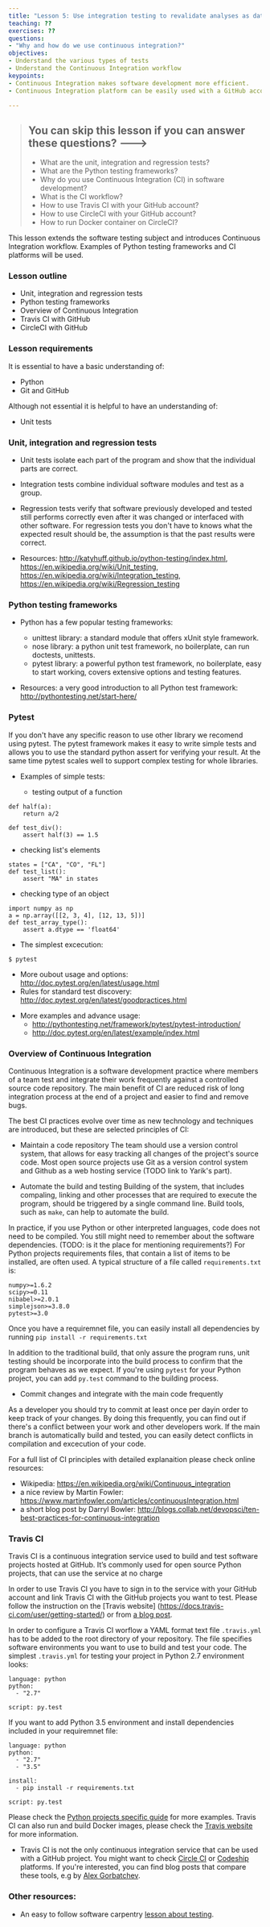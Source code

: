 ```yaml
---
title: "Lesson 5: Use integration testing to revalidate analyses as data and software change"
teaching: ??
exercises: ??
questions:
- "Why and how do we use continuous integration?"
objectives:
- Understand the various types of tests
- Understand the Continuous Integration workflow 
keypoints:
- Continuous Integration makes software development more efficient.
- Continuous Integration platform can be easily used with a GitHub account.

---
```


> ## You can skip this lesson if you can answer these questions? --->
>
>  - What are the unit, integration and regression tests?
>  - What are the Python testing frameworks?
>  - Why do you use Continuous Integration (CI) in software development?
>  - What is the CI workflow?
>  - How to use Travis CI with your GitHub account?
>  - How to use CircleCI with your GitHub account?
>  - How to run Docker container on CircleCI?


This lesson extends the software testing subject 
and introduces Continuous Integration workflow. Examples of Python testing frameworks 
and CI platforms will be used.   

### Lesson outline

- Unit, integration and regression tests
- Python testing frameworks
- Overview of Continuous Integration
- Travis CI with GitHub
- CircleCI with GitHub

### Lesson requirements

It is essential to have a basic understanding of:
- Python
- Git and GitHub

Although not essential it is helpful to have an understanding of:
- Unit tests

### Unit, integration and regression tests

- Unit tests isolate each part of the program and show that the individual parts are correct.

- Integration tests combine individual software modules and test as a group. 

- Regression tests verify that software previously developed and tested still 
  performs correctly even after it was changed or interfaced with other software. 
  For regression tests you don't have to knows what the expected result should be, 
  the assumption is that the past results were correct. 

- Resources: http://katyhuff.github.io/python-testing/index.html, 
             https://en.wikipedia.org/wiki/Unit_testing,
             https://en.wikipedia.org/wiki/Integration_testing,
	     https://en.wikipedia.org/wiki/Regression_testing


### Python testing frameworks
- Python has a few popular testing frameworks:
  * unittest library: a standard module that offers xUnit style framework.
  * nose library: a python unit test framework, no boilerplate, can run doctests, unittests.  
  * pytest library: a powerful python test framework, no boilerplate, easy to start working, 
    covers extensive options and testing features. 

- Resources: a very good introduction to all Python test framework: http://pythontesting.net/start-here/


### Pytest 
If you don't have any specific reason to use other library we recomend using pytest. 
The pytest framework makes it easy to write simple tests and allows you to use 
the standard python assert for verifying your result.
At the same time pytest scales well to support complex testing for whole libraries.

- Examples of simple tests:
  
  * testing output of a function 
~~~
def half(a):
    return a/2

def test_div():
    assert half(3) == 1.5
~~~

  * checking list's elements
~~~
states = ["CA", "CO", "FL"]
def test_list():
    assert "MA" in states
~~~

  * checking type of an object
~~~
import numpy as np
a = np.array([[2, 3, 4], [12, 13, 5])]
def test_array_type():
    assert a.dtype == 'float64'
~~~


- The simplest excecution:
~~~
$ pytest
~~~
  * More oubout usage and options: http://doc.pytest.org/en/latest/usage.html
  * Rules for standard test discovery: http://doc.pytest.org/en/latest/goodpractices.html


- More examples and advance usage:
  * http://pythontesting.net/framework/pytest/pytest-introduction/
  * http://doc.pytest.org/en/latest/example/index.html


### Overview of Continuous Integration
Continuous Integration is a software development practice where members of a team test and integrate their work frequently against a controlled source code repository. The main benefit of CI are reduced risk of long integration process at the end of a project and easier to find and remove bugs.

The best CI practices evolve over time as new technology and techniques are introduced, 
but these are selected principles of CI:

 * Maintain a code repository
The team should use a version control system, 
that allows for easy tracking all changes of the project's source code. 
Most open source projects use Git as a version control system and Github as a web hosting service
(TODO link to Yarik's part).


 * Automate the build and testing
Building of the system, that includes compaling, linking and other processes that are required 
to execute the program, should be triggered by a single command line. 
Build tools, such as `make`, can help to automate the build.

In practice, if you use Python or other interpreted languages, 
code does not need to be compiled. 
You still might need to remember about the software dependencies. (TODO: is it the place for mentioning requirements?)
For Python projects requirements files, that contain a list of items to be installed,
are often used. A typical structure of a file called `requirements.txt` is:

~~~
numpy>=1.6.2
scipy>=0.11
nibabel>=2.0.1
simplejson>=3.8.0 
pytest>=3.0
~~~

Once you have a requiremnet file, you can easily install all dependencies by running
`pip install -r requirements.txt`


In addition to the traditional build, that only assure the program runs,
unit testing should be incorporate into the build process to confirm that
the program behaves as we expect.
If you're using `pytest` for your Python project, you can add `py.test` command to
the building process.

* Commit changes and integrate with the main code frequently

As a developer you should try to commit at least once per dayin order to keep track 
of your changes.
By doing this frequently, you can find out if there's a conflict between your work 
and other developers work.
If the main branch is automatically build and tested, 
you can easily  detect conflicts in compilation and excecution of your code. 


For a full list of CI principles with detailed explanaition please check online resources:
- Wikipedia: https://en.wikipedia.org/wiki/Continuous_integration
- a nice review by Martin Fowler: https://www.martinfowler.com/articles/continuousIntegration.html
- a short blog post by Darryl Bowler: http://blogs.collab.net/devopsci/ten-best-practices-for-continuous-integration


### Travis CI 

Travis CI is a continuous integration service used to build and test software 
projects hosted at GitHub.
It’s commonly used for open source Python projects, that can use the service at no charge

In order to use Travis CI you have to sign in to the service with your GitHub account 
and link Travis CI with the GitHub projects you want to test. 
Please follow the instruction on the [Travis website] 
(https://docs.travis-ci.com/user/getting-started/) 
or from [a blog post](https://www.smartfile.com/blog/testing-python-with-travis-ci/).

In order to configure a Travis CI worflow a YAML format text file `.travis.yml`
has to be added to the root directory of your repository. 
The file specifies software environments you want to use to build and test your code.
The simplest `.travis.yml` for testing your project in Python 2.7 environment looks:
~~~
language: python
python:
  - "2.7"

script: py.test
~~~

If you want to add Python 3.5 environment and install dependencies included 
in your requiremnet file:
~~~
language: python
python:
  - "2.7"
  - "3.5"

install:
  - pip install -r requirements.txt

script: py.test
~~~
 
Please check the [Python projects specific guide](https://docs.travis-ci.com/user/languages/python/)
for more examples.
Travis CI can also run and build Docker images, please check the 
[Travis website](https://docs.travis-ci.com/user/docker/) for more information.

 * Travis CI is not the only continuous integration service that can be used with 
a GitHub project. You might want to check  [Circle CI](https://circleci.com/)
or [Codeship](https://codeship.com/) platforms. 
If you're interested, you can find blog posts that compare these tools, e.g by
[Alex Gorbatchev](http://npmawesome.com/posts/2015-01-22-continuous-integration-in-the-cloud-comparing-travis-circle-and-codeship/).


### Other resources:
- An easy to follow software carpentry [lesson about testing](http://katyhuff.github.io/python-testing/index.html).
